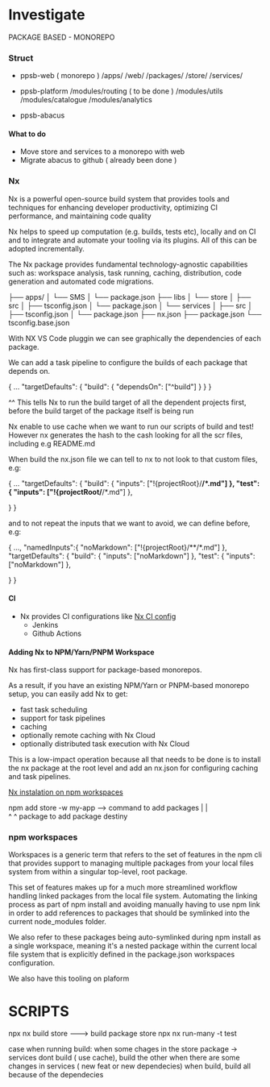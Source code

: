 # Investigate

PACKAGE BASED - MONOREPO

### Struct

- ppsb-web ( monorepo )
 /apps/
  /web/
 /packages/
  /store/
  /services/

- ppsb-platform
 /modules/routing ( to be done )
 /modules/utils
 /modules/catalogue
 /modules/analytics
  
- ppsb-abacus

#### What to do
- Move store and services to a monorepo with web
- Migrate abacus to github ( already been done )

### Nx

Nx is a powerful open-source build system that provides tools and techniques for enhancing developer productivity, optimizing CI performance, and maintaining code quality

Nx helps to speed up computation (e.g. builds, tests etc), locally and on CI and to integrate and automate your tooling via its plugins. All of this can be adopted incrementally.

The Nx package provides fundamental technology-agnostic capabilities such as: workspace analysis, task running, caching, distribution, code generation and automated code migrations.


├── apps/
│   └── SMS
│       └── package.json
├── libs
│   └── store
│       ├── src
│       ├── tsconfig.json
│       └── package.json
│   └── services
│       ├── src
│       ├── tsconfig.json
│       └── package.json
├── nx.json
├── package.json
└── tsconfig.base.json

With NX VS Code pluggin we can see graphically the dependencies of each package.

We can add a task pipeline to configure the builds of each package that depends on. 

{
  ...
  "targetDefaults": {
    "build": {
      "dependsOn": ["^build"]
    }
  }
}

^^ This tells Nx to run the build target of all the dependent projects first, before the build target of the package itself is being run

Nx enable to use cache when we want to run our scripts of build and test! 
However nx generates the hash to the cash looking for all the scr files, including e.g README.md

When build the nx.json file we can tell to nx to not look to that custom files, e.g: 

{
  ...
  "targetDefaults": {
    "build": {
      "inputs": ["!{projectRoot}/**/*.md"]
    },
    "test": {
      "inputs": ["!{projectRoot/**/*.md"]
    },

  }
}

and to not repeat the inputs that we want to avoid, we can define before, e.g:

{
  ...,
  "namedInputs":{
    "noMarkdown": ["!{projectRoot}/**/*.md"]
  },
  "targetDefaults": {
    "build": {
      "inputs": ["noMarkdown"]
    },
    "test": {
      "inputs": ["noMarkdown"]
    },

  }
}


#### CI
- Nx provides CI configurations like [Nx CI config](https://nx.dev/recipes/ci/monorepo-ci-github-actions#configuring-ci-using-github-actions-and-nx)
  - Jenkins
  - Github Actions

#### Adding Nx to NPM/Yarn/PNPM Workspace

Nx has first-class support for package-based monorepos. 

As a result, if you have an existing NPM/Yarn or PNPM-based monorepo setup, you can easily add Nx to get:
- fast task scheduling
- support for task pipelines
- caching
- optionally remote caching with Nx Cloud
- optionally distributed task execution with Nx Cloud

This is a low-impact operation because all that needs to be done is to install the nx package at the root level and add an nx.json for configuring caching and task pipelines.

[Nx instalation on npm workspaces](https://nx.dev/recipes/adopting-nx/adding-to-monorepo#installing-nx) 

 npm add store -w my-app --> command to add packages 
           |           |   
           ^           ^
    package to add     package destiny


### npm workspaces

Workspaces is a generic term that refers to the set of features in the npm cli that provides support to managing multiple packages from your local files system from within a singular top-level, root package.

This set of features makes up for a much more streamlined workflow handling linked packages from the local file system. Automating the linking process as part of npm install and avoiding manually having to use npm link in order to add references to packages that should be symlinked into the current node_modules folder.

We also refer to these packages being auto-symlinked during npm install as a single workspace, meaning it's a nested package within the current local file system that is explicitly defined in the package.json workspaces configuration.

We also have this tooling on plaform


# SCRIPTS

npx nx build store ---> build package store 
npx nx run-many -t test

case when running build:
  when some chages in the store package -> services dont build ( use cache), build the other
  when there are some changes in services ( new feat or new dependecies) when build, build all because of the dependecies
